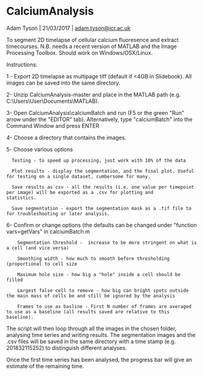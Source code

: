 # CalciumAnalysis
 Adam Tyson | 21/03/2017 | adam.tyson@icr.ac.uk

To segment 2D timelapse of cellular calcium fluoresence and extract timecourses. N.B. needs a recent version of MATLAB and the Image Processing Toolbox. Should work on Windows/OSX/Linux.

Instructions:
 
 1 - Export 2D timelapse as multipage tiff (default if <4GB in Slidebook). All images can be saved into the same directory.
 
 2- Unzip CalciumAnalysis-master and place in the MATLAB path (e.g. C:\Users\User\Documents\MATLAB). 
 
 3- Open CalciumAnalysis\calciumBatch and run (F5 or the green "Run" arrow under the "EDITOR" tab). Alternatively, type "calciumBatch" into the Command Window and press ENTER
 
 4- Choose a directory that contains the images.
 
 5- Choose various options
 
      Testing - to speed up processing, just work with 10% of the data
      
      Plot results - display the segmentation, and the final plot. Useful for testing on a single dataset, cumbersome for many.
      
      Save results as csv - all the results (i.e. one value per timepoint per image) will be exported as a .csv for plotting and        statistics.
      
      Save segmentation - export the segmentation mask as a .tif file to for troubleshooting or later analysis.
    
6- Confirm or change options (the defaults can be changed under "function vars=getVars" in calciumBatch.m

        Segmentation threshold -  increase to be more stringent on what is a cell (and vice versa)
        
        Smoothing width - how much to smooth before thresholding (proportional to cell size
        
        Maximum hole size - how big a "hole" inside a cell should be filled
        
        Largest false cell to remove - how big can bright spots outside the main mass of cells be and still be ignored by the analysis
        
        Frames to use as basline - First N number of frames are averaged to use as a baseline (all results saved are relative to this baseline).
 
The script will then loop through all the images in the chosen folder, analysing time series and writing results. The segmentation images and the .csv files will be saved in the same directory with a time stamp (e.g. 201832115252) to distinguish different analyses.

Once the first time series has been analysed, the progress bar will give an estimate of the remaining time.
